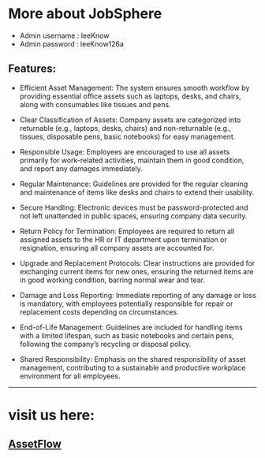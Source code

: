 # More about JobSphere
* Admin username : leeKnow
* Admin password : leeKnow126a

## Features:

* Efficient Asset Management: The system ensures smooth workflow by providing essential office assets such as laptops, desks, and chairs, along with consumables like tissues and pens.

* Clear Classification of Assets: Company assets are categorized into returnable (e.g., laptops, desks, chairs) and non-returnable (e.g., tissues, disposable pens, basic notebooks) for easy management.
* Responsible Usage: Employees are encouraged to use all assets primarily for work-related activities, maintain them in good condition, and report any damages immediately.
* Regular Maintenance: Guidelines are provided for the regular cleaning and maintenance of items like desks and chairs to extend their usability.
* Secure Handling: Electronic devices must be password-protected and not left unattended in public spaces, ensuring company data security.
* Return Policy for Termination: Employees are required to return all assigned assets to the HR or IT department upon termination or resignation, ensuring all company assets are accounted for.

* Upgrade and Replacement Protocols: Clear instructions are provided for exchanging current items for new ones, ensuring the returned items are in good working condition, barring normal wear and tear.

* Damage and Loss Reporting: Immediate reporting of any damage or loss is mandatory, with employees potentially responsible for repair or replacement costs depending on circumstances.

* End-of-Life Management: Guidelines are included for handling items with a limited lifespan, such as basic notebooks and certain pens, following the company’s recycling or disposal policy.

* Shared Responsibility: Emphasis on the shared responsibility of asset management, contributing to a sustainable and productive workplace environment for all employees.



---
# visit us here:
## [AssetFlow](https://assignment-12-ef2db.web.app/)
